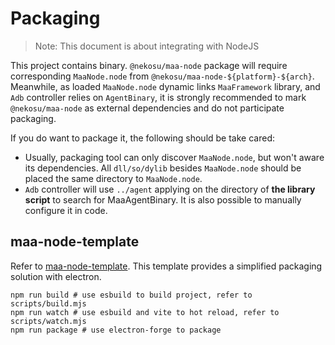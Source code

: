 # Packaging

> Note: This document is about integrating with NodeJS

This project contains binary.  `@nekosu/maa-node` package will require corresponding `MaaNode.node` from `@nekosu/maa-node-${platform}-${arch}`. Meanwhile, as loaded `MaaNode.node` dynamic links `MaaFramework` library, and `Adb` controller relies on `AgentBinary`, it is strongly recommended to mark `@nekosu/maa-node` as external dependencies and do not participate packaging.

If you do want to package it, the following should be take cared:

* Usually, packaging tool can only discover `MaaNode.node`, but won't aware its dependencies. All `dll/so/dylib` besides `MaaNode.node` should be placed the same directory to `MaaNode.node`.
* `Adb` controller will use `../agent` applying on the directory of **the library script** to search for MaaAgentBinary. It is also possible to manually configure it in code.

## maa-node-template

Refer to [maa-node-template](https://github.com/neko-para/maa-node-template). This template provides a simplified packaging solution with electron.

```shell
npm run build # use esbuild to build project, refer to scripts/build.mjs
npm run watch # use esbuild and vite to hot reload, refer to scripts/watch.mjs
npm run package # use electron-forge to package
```
